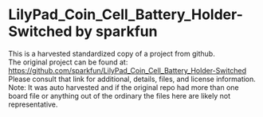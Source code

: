 
# LilyPad_Coin_Cell_Battery_Holder-Switched by sparkfun  
This is a harvested standardized copy of a project from github.  
The original project can be found at:  
https://github.com/sparkfun/LilyPad_Coin_Cell_Battery_Holder-Switched  
Please consult that link for additional, details, files, and license information.  
Note: It was auto harvested and if the original repo had more than one board file or anything out of the ordinary the files here are likely not representative.  
    